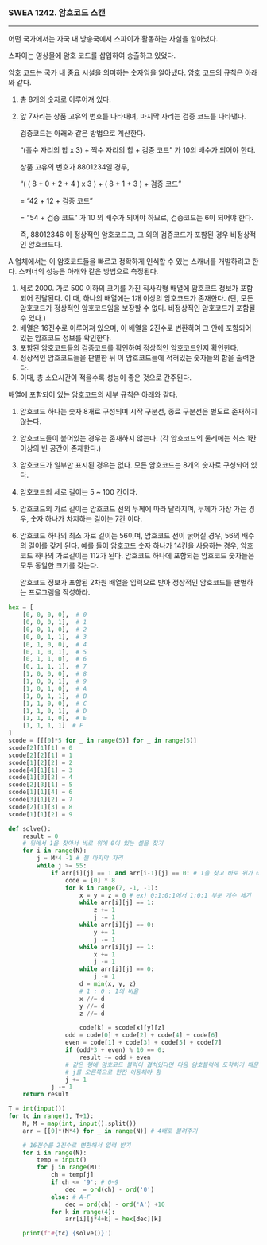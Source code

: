 ### SWEA 1242. 암호코드 스캔

---

어떤 국가에서는 자국 내 방송국에서 스파이가 활동하는 사실을 알아냈다.

스파이는 영상물에 암호 코드를 삽입하여 송출하고 있었다.

암호 코드는 국가 내 중요 시설을 의미하는 숫자임을 알아냈다. 암호 코드의 규칙은 아래와 같다.
 

1. 총 8개의 숫자로 이루어져 있다.

2. 앞 7자리는 상품 고유의 번호를 나타내며, 마지막 자리는 검증 코드를 나타낸다. 

   검증코드는 아래와 같은 방법으로 계산한다.  

    “(홀수 자리의 합 x 3) + 짝수 자리의 합 + 검증 코드” 가 10의 배수가 되어야 한다.    

   상품 고유의 번호가 8801234일 경우,   

    “( ( 8 + 0 + 2 + 4 ) x 3 ) + ( 8 + 1 + 3 ) + 검증 코드”    

   = “42 + 12 + 검증 코드”    

   = “54 + 검증 코드” 가 10 의 배수가 되어야 하므로, 검증코드는 6이 되어야 한다.   

   즉, 88012346 이 정상적인 암호코드고, 그 외의 검증코드가 포함된 경우 비정상적인 암호코드다.



A 업체에서는 이 암호코드들을 빠르고 정확하게 인식할 수 있는 스캐너를 개발하려고 한다. 스캐너의 성능은 아래와 같은 방법으로 측정된다.
 

1. 세로 2000. 가로 500 이하의 크기를 가진 직사각형 배열에 암호코드 정보가 포함되어 전달된다. 이 때, 하나의 배열에는 1개 이상의 암호코드가 존재한다. (단, 모든 암호코드가 정상적인 암호코드임을 보장할 수 없다. 비정상적인 암호코드가 포함될 수 있다.)
2. 배열은 16진수로 이루어져 있으며, 이 배열을 2진수로 변환하여 그 안에 포함되어 있는 암호코드 정보를 확인한다.
3. 포함된 암호코드들의 검증코드를 확인하여 정상적인 암호코드인지 확인한다.
4. 정상적인 암호코드들을 판별한 뒤 이 암호코드들에 적혀있는 숫자들의 합을 출력한다.
5. 이때, 총 소요시간이 적을수록 성능이 좋은 것으로 간주된다.



배열에 포함되어 있는 암호코드의 세부 규칙은 아래와 같다.
 

1. 암호코드 하나는 숫자 8개로 구성되며 시작 구분선, 종료 구분선은 별도로 존재하지 않는다.

2. 암호코드들이 붙어있는 경우는 존재하지 않는다. (각 암호코드의 둘레에는 최소 1칸 이상의 빈 공간이 존재한다.)

3. 암호코드가 일부만 표시된 경우는 없다. 모든 암호코드는 8개의 숫자로 구성되어 있다.

4. 암호코드의 세로 길이는 5 ~ 100 칸이다.

5. 암호코드의 가로 길이는 암호코드 선의 두께에 따라 달라지며, 두께가 가장 가는 경우, 숫자 하나가 차지하는 길이는 7칸 이다.

6. 암호코드 하나의 최소 가로 길이는 56이며, 암호코드 선이 굵어질 경우, 56의 배수의 길이를 갖게 된다. 예를 들어 암호코드 숫자 하나가 14칸을 사용하는 경우, 암호코드 하나의 가로길이는 112가 된다. 암호코드 하나에 포함되는 암호코드 숫자들은 모두 동일한 크기를 갖는다.


   암호코드 정보가 포함된 2차원 배열을 입력으로 받아 정상적인 암호코드를 판별하는 프로그램을 작성하라.

```python
hex = [
    [0, 0, 0, 0],  # 0
    [0, 0, 0, 1],  # 1
    [0, 0, 1, 0],  # 2
    [0, 0, 1, 1],  # 3
    [0, 1, 0, 0],  # 4
    [0, 1, 0, 1],  # 5
    [0, 1, 1, 0],  # 6
    [0, 1, 1, 1],  # 7
    [1, 0, 0, 0],  # 8
    [1, 0, 0, 1],  # 9
    [1, 0, 1, 0],  # A
    [1, 0, 1, 1],  # B
    [1, 1, 0, 0],  # C
    [1, 1, 0, 1],  # D
    [1, 1, 1, 0],  # E
    [1, 1, 1, 1]  # F
]
scode = [[[0]*5 for _ in range(5)] for _ in range(5)]
scode[2][1][1] = 0
scode[2][2][1] = 1
scode[1][2][2] = 2
scode[4][1][1] = 3
scode[1][3][2] = 4
scode[2][3][1] = 5
scode[1][1][4] = 6
scode[3][1][2] = 7
scode[2][1][3] = 8
scode[1][1][2] = 9

def solve():
    result = 0
    # 뒤에서 1을 찾아서 바로 위에 0이 있는 셀을 찾기
    for i in range(N):
        j = M*4 -1 # 젤 마지막 자리
        while j >= 55:
            if arr[i][j] == 1 and arr[i-1][j] == 0: # 1을 찾고 바로 위가 0인지 확인
                code = [0] * 8
                for k in range(7, -1, -1):
                    x = y = z = 0 # ex) 0:1:0:1에서 1:0:1 부분 개수 세기
                    while arr[i][j] == 1:
                        z += 1
                        j -= 1
                    while arr[i][j] == 0:
                        y += 1
                        j -= 1
                    while arr[i][j] == 1:
                        x += 1
                        j -= 1
                    while arr[i][j] == 0:
                        j -= 1
                    d = min(x, y, z)
                    # 1 : 0 : 1의 비율
                    x //= d
                    y //= d
                    z //= d

                    code[k] = scode[x][y][z]
                odd = code[0] + code[2] + code[4] + code[6]
                even = code[1] + code[3] + code[5] + code[7]
                if (odd*3 + even) % 10 == 0:
                    result += odd + even
                # 같은 행에 암호코드 블럭이 겹쳐있다면 다음 암호블럭에 도착하기 때문에 
                # j를 오른쪽으로 한칸 이동해야 함
                j += 1
            j -= 1
    return result

T = int(input())
for tc in range(1, T+1):
    N, M = map(int, input().split())
    arr = [[0]*(M*4) for _ in range(N)] # 4배로 불려주기

    # 16진수를 2진수로 변환해서 입력 받기
    for i in range(N):
        temp = input()
        for j in range(M):
            ch = temp[j]
            if ch <= '9': # 0~9
                dec  = ord(ch) - ord('0')
            else: # A~F
                dec = ord(ch) - ord('A') +10
            for k in range(4):
                arr[i][j*4+k] = hex[dec][k]

    print(f'#{tc} {solve()}')
```

